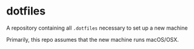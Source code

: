 # dotfiles
A repository containing all `.dotfiles` necessary to set up a new machine

Primarily, this repo assumes that the new machine runs macOS/OSX.

